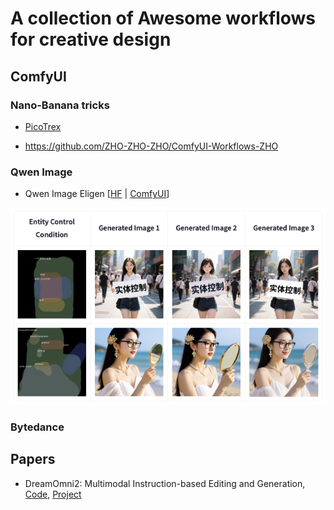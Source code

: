 # A collection of Awesome workflows for creative design

## ComfyUI

### Nano-Banana tricks
- [PicoTrex](https://github.com/PicoTrex/Awesome-Nano-Banana-images?tab=readme-ov-file)

- https://github.com/ZHO-ZHO-ZHO/ComfyUI-Workflows-ZHO

### Qwen Image
- Qwen Image Eligen [[HF](https://huggingface.co/DiffSynth-Studio/Qwen-Image-EliGen-V2) | [ComfyUI](https://github.com/AIFSH/QwenImage-Diffsynth/tree/main?tab=readme-ov-file)]

![eligen_example_1_0](./assets/images/qwen_eligen.png)

### Bytedance

## Papers
- DreamOmni2: Multimodal Instruction-based Editing and Generation, [Code](https://github.com/dvlab-research/DreamOmni2), [Project](https://pbihao.github.io/projects/DreamOmni2/index.html)
